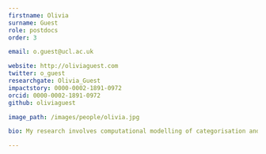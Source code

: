 ```yaml
---
firstname: Olivia
surname: Guest
role: postdocs
order: 3

email: o.guest@ucl.ac.uk

website: http://oliviaguest.com
twitter: o_guest
researchgate: Olivia_Guest
impactstory: 0000-0002-1891-0972
orcid: 0000-0002-1891-0972
github: oliviaguest

image_path: /images/people/olivia.jpg

bio: My research involves computational modelling of categorisation and semantic memory. I am interested in the representation of categories and concepts in healthy participants, patient groups, infants and children, and animal models. I make use of shallow and deep artificial neural networks in order to compare and contrast such models with empirical results. 

---
```

